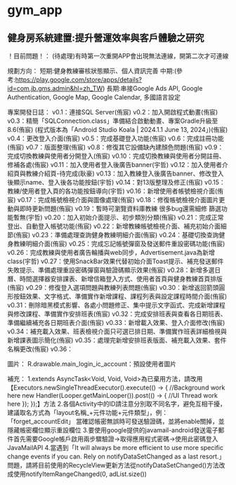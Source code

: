 # gym_app
健身房系統建置:提升營運效率與客戶體驗之研究
---

！目前問題！：
(待處理)有時第一次重開APP會出現無法連線，開第二次才可連線

規劃方向：
短期:健身教練審核狀態顯示、個人資訊完善
中期:(參考:https://play.google.com/store/apps/details?id=com.jb.gms.admin&hl=zh_TW)
長期:串接Google Ads API, Google Authentication, Google Map, Google Calendar, 多國語言設定

專案開發日誌：
v0.1：連接SQL Server(侑宸)
v0.2：加入開啟程式動畫(侑宸)
v0.3：精簡「SQLConnection.class」準備結合啟動動畫、專案Gradle升級至8.6(侑宸)
(程式版本為「Android Studio Koala | 2024.1.1 June 13, 2024」)(侑宸)
v0.4：更改登入介面(侑宸)
v0.5：完成基礎登入功能(侑宸)
v0.6：完成註冊功能(侑宸)
v0.7：版面整理(侑宸)
v0.8：修復其它設備缺內建顏色問題(侑宸)
v0.9：完成切換教練與使用者分開登入(侑宸)
v0.10：完成切換教練與使用者分開註冊、修補各處(侑宸)
v0.11：加入使用者登入後廣告banner(宇哲)
v0.12：加入使用者介紹頁與教練介紹頁-待完成(耿豪)
v0.13：加入教練登入後廣告banner、修改登入後顯示name、登入後各功能按鈕(宇哲)
v0.14：對13版整理及修正(侑宸)
v0.15：教練/使用者登入頁的各功能按鈕導向(宇哲)
v0.16：新增使用者帳號檢視介面(侑宸)
v0.17：完成帳號檢視介面與圖像處理(侑宸)
v0.18：修復帳號檢視介面圖片更動與即時更新問題(侑宸)
v0.19：暫時可瀏覽資料庫教練 很多bug還需細修 篩選功能暫無(宇哲)
v0.20：加入初始介面提示、初步類別分類(侑宸)
v0.21：完成正常登出、自動登入帳號功能(侑宸)
v0.22：新增教練帳號檢視介面、補充初始介面細節(侑宸)
v0.23：準備處理查詢健身教練明細介面(侑宸)
v0.24：基礎切換查詢健身教練明細介面(侑宸)
v0.25：完成忘記帳號彈窗及發送郵件重設密碼功能(侑宸)
v0.26：完成教練與使用者廣告輪播與web同步，Advertisement.java為新增class(宇哲)
v0.27：使用SnackBar效果代替初始介面Toast提示、補充發送郵件失敗提示、準備處理重設密碼彈窗與驗證碼顯示效果(侑宸)
v0.28：新增多選日曆、時間選擇器安排課表、新增信箱登入方式、使用者首頁與健身教練首頁排版(侑宸)
v0.29：修復登入選項問題與教練列表問題(侑宸)
v0.30：新增返回箭頭圓形按鈕效果、文字格式、準備實作新增課程、課程列表與設定課程時間介面(侑宸)
v0.31：刪除暗黑模式影響、各處小問題修正、集中提示文字函式、完成新增課程與修改課程、準備實作安排班表(侑宸)
v0.32：完成安排班表與查看各日期班表、準備繼續補充各日期班表介面(侑宸)
v0.33：新增載入效果、登入介面修改(侑宸)
v0.34：補充載入效果、班表檢視介面只可選已排日期、準備實作班表詳細檢視與新增課表圖示簡化(侑宸)
v0.35：處理完新增安排班表版面、補充載入效果、套件名稱更改(侑宸)
v0.36：

圖片：
R.drawable.main_login_ic_account：預設使用者圖片

補充：
1.extends AsyncTask<Void, Void, Void>為已棄用方法，請改用
【Executors.newSingleThreadExecutor().execute(() -> {
    //Background work here
    new Handler(Looper.getMainLooper()).post(() -> {
        //UI Thread work here
    });
});】方法
2.各個Activity中的ID請注意分別取不同名字，避免互相干擾，建議取名方式為「layout名稱_+元件功能+元件類型」，例：「forget_accountEdit」
當確認帳密無誤時可發送驗證碼，並將enable關掉，並隱藏帳密欄位顯示重設欄位
3.要使用google提供的javamail-android發送電子郵件首先需要Google帳戶啟用兩步驟驗證->取得應用程式密碼->使用此密碼登入JavaMailAPI
4.當遇到「It will always be more efficient to use more specific change events if you can. Rely on notifyDataSetChanged as a last resort.」問題，請將目前使用的RecycleView更新方法從notifyDataSetChanged()方法改成使用notifyItemRangeChanged(0, adList.size())
